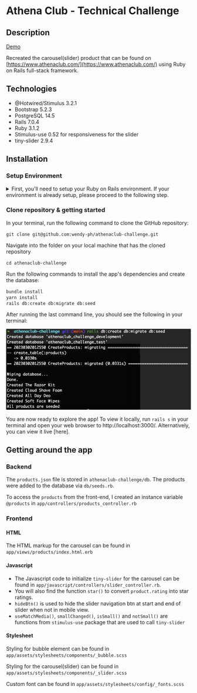 # Athena Club - Technical Challenge

## Description

[Demo](targetURL)

Recreated the carousel(slider) product that can be found on [https://www.athenaclub.com/](https://www.athenaclub.com/) using Ruby on Rails full-stack framework.

## Technologies

* @Hotwired/Stimulus 3.2.1
* Bootstrap 5.2.3
* PostgreSQL 14.5
* Rails 7.0.4
* Ruby 3.1.2
* Stimulus-use 0.52 for responsiveness for the slider
* tiny-slider 2.9.4

## Installation

### Setup Environment
<details>
<summary>First, you'll need to setup your Ruby on Rails environment. If your environment is already setup, please proceed to the following step. </summary>

<br>

<details>
<summary>MAC OS</summary>
<br>

#### rbenv

Installing rbenv with [Homebrew](https://brew.sh/)

```
brew install rbenv
```

#### ruby

Now, install the latest ruby version and set it as the default version.

Run this command, it will take a while (5-10 minutes)
```
rbenv install 3.1.2
```
Once the ruby installation is done, run this command to tell the system to use the 3.1.2 version by default.
```
rbenv global 3.1.2
```
Reset your terminal and check your Ruby version:
```
ruby -v
```

#### Installing rails gem

In your terminal, run
```
gem install rails
```

#### Installing PostgreSQL

Run the following commands:

```
brew install postgresql
```
```
brew services start postgresql
```

Once you've done that, let's check that it worked:
```
psql -d postgres
```

You should you see a new prompt like this one 👇
```
psql (14.4)
Type "help" for help.

postgres=#
```

</details>

<details>
<summary>Windows</summary>
<br>

#### rbenv
Let's install [```rbenv```](https://github.com/rbenv/rbenv), a version manager tool for ```ruby``` programming language.

In your terminal, run

```
sudo apt install -y build-essential tklib zlib1g-dev libssl-dev libffi-dev libxml2 libxml2-dev libxslt1-dev libreadline-dev
```

```
git clone https://github.com/rbenv/rbenv.git ~/.rbenv'
```

```
git clone https://github.com/rbenv/ruby-build.git ~/.rbenv/plugins/ruby-build
```

Restart your shell so that these changes take effect.

#### ruby

Now, install the latest ruby version and set it as the default version.

Run this command, it will take a while (5-10 minutes)
```
rbenv install 3.1.2
```
Once the ruby installation is done, run this command to tell the system to use the 3.1.2 version by default.
```
rbenv global 3.1.2
```
Reset your terminal and check your Ruby version:
```
ruby -v
```

#### Installing rails gem

In your terminal, run
```
gem install rails
```

#### Installing PostgreSQL

In your terminal, run

```
sudo apt install -y postgresql postgresql-contrib libpq-dev build-essential
```

```
sudo /etc/init.d/postgresql start
```
```
sudo -u postgres psql --command "CREATE ROLE \"`whoami`\" LOGIN createdb superuser;"
```
You can configure PostgreSQL to autostart, so you don't have to execute sudo /etc/init.d/postgresql start each time you open a new terminal:
```
sudo echo "`whoami` ALL=NOPASSWD:/etc/init.d/postgresql start" | sudo tee /etc/sudoers.d/postgresql
```
```
sudo chmod 440 /etc/sudoers.d/postgresql
```
```
echo "sudo /etc/init.d/postgresql start" >> ~/.zshrc
```

</details>
</details>

### Clone repository & getting started

In your terminal, run the following command to clone the GitHub repository:

```
git clone git@github.com:wendy-ph/athenaclub-challenge.git
```

Navigate into the folder on your local machine that has the cloned repository
```
cd athenaclub-challenge
```
Run the following commands to install the app's dependencies and create the database:
```
bundle install
yarn install
rails db:create db:migrate db:seed
```
After running the last command line, you should see the following in your terminal:

![Screenshot of terminal](app/assets/images/dbseed.png)

You are now ready to explore the app!
To view it locally, run ```rails s``` in your terminal and open your web browser to http://localhost:3000/.
Alternatively, you can view it live [here].

## Getting around the app

### Backend

The ```products.json``` file is stored in ```athenaclub-challenge/db```. The products were added to the database via ```db/seeds.rb```.

To access the ```products``` from the front-end, I created an instance variable ```@products``` in ```app/controllers/products_controller.rb```

### Frontend

#### HTML

The HTML markup for the carousel can be found in ```app/views/products/index.html.erb```

#### Javascript

* The Javascript code to initialize ```tiny-slider``` for the carousel can be found in ```app/javascript/controllers/slider_controller.rb```.
* You will also find the function ```star()``` to convert ```product.rating``` into star ratings.
* ```hideBtn()``` is used to hide the slider navigation btn at start and end of slider when not in mobile view.
* ```useMatchMedia()```, ```smallChanged()```, ```isSmall()``` and ```notSmall()``` are functions from ```stimulus-use``` package that are used to call ```tiny-slider```

#### Stylesheet

Styling for bubble element can be found in ```app/assets/stylesheets/components/_bubble.scss```

Styling for the carousel(slider) can be found in ```app/assets/stylesheets/components/_slider.scss```

Custom font can be found in ```app/assets/stylesheets/config/_fonts.scss```
